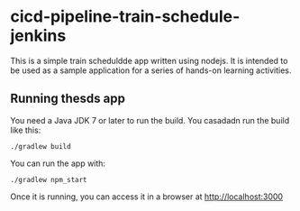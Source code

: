 # cicd-pipeline-train-schedule-jenkins

This is a simple train scheduldde app written using nodejs. It is intended to be used as a sample application for a series of hands-on learning activities.

## Running thesds app

You need a Java JDK 7 or later to run the build. You casadadn run the build like this:

    ./gradlew build

You can run the app with:

    ./gradlew npm_start

Once it is running, you can access it in a browser at [http://localhost:3000](http://localhost:3000)
